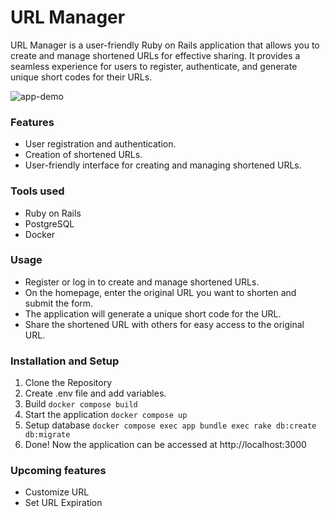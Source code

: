 # URL Manager

URL Manager is a user-friendly Ruby on Rails application that allows you to create and manage shortened URLs for effective sharing. It provides a seamless experience for users to register, authenticate, and generate unique short codes for their URLs.

![app-demo][img]

### Features

-   User registration and authentication.
-   Creation of shortened URLs.
-   User-friendly interface for creating and managing shortened URLs.

### Tools used

-   Ruby on Rails
-   PostgreSQL
-   Docker

### Usage

-   Register or log in to create and manage shortened URLs.
-   On the homepage, enter the original URL you want to shorten and submit the form.
-   The application will generate a unique short code for the URL.
-   Share the shortened URL with others for easy access to the original URL.

### Installation and Setup

1. Clone the Repository
2. Create .env file and add variables.
3. Build `docker compose build`
4. Start the application `docker compose up`
5. Setup database `docker compose exec app bundle exec rake db:create db:migrate`
6. Done! Now the application can be accessed at http://localhost:3000

### Upcoming features

-   Customize URL
-   Set URL Expiration

[img]: https://res.cloudinary.com/dmtacem5p/image/upload/v1694331769/github/ruby-url-manager_gif.gif
